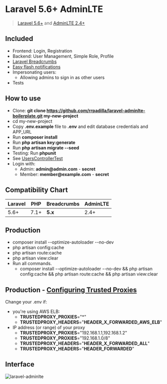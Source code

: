 # Laravel 5.6+ AdminLTE
> [Laravel 5.6+](https://laravel.com/docs/) and [AdminLTE 2.4+](https://github.com/almasaeed2010/AdminLTE)

## Included

- Frontend: Login, Registration
- Backend: User Management, Simple Role, Profile
- [Laravel Breadcrumbs](https://github.com/davejamesmiller/laravel-breadcrumbs)
- [Easy flash notifications](https://github.com/laracasts/flash)
- Impersonating users:
    - Allowing admins to sign in as other users
- Tests

## How to use

- Clone: __git clone https://github.com/rrpadilla/laravel-adminlte-boilerplate.git my-new-project__
- cd my-new-project
- Copy __.env.example__ file to __.env__ and edit database credentials and APP_URL
- Run __composer install__
- Run __php artisan key:generate__
- Run __php artisan migrate --seed__
- Testing: Run __phpunit__
- See [UsersControllerTest](https://github.com/rrpadilla/laravel-adminlte-boilerplate/blob/master/tests/Feature/Controllers/Admin/UsersControllerTest.php)
- Login with:
    - Admin: __admin@admin.com__ - __secret__
    - Member: __member@example.com__ - __secret__

## Compatibility Chart

| Laravel | PHP  | Breadcrumbs | AdminLTE  
|---------|------|-------------|----------|
| 5.6+    | 7.1+ | **5.x**     | 2.4+ 

## Production

- composer install --optimize-autoloader --no-dev
- php artisan config:cache
- php artisan route:cache
- php artisan view:clear
- Run all commands.
    - composer install --optimize-autoloader --no-dev && php artisan config:cache && php artisan route:cache && php artisan view:clear

## Production - [Configuring Trusted Proxies](https://laravel.com/docs/5.6/requests#configuring-trusted-proxies)
Change your .env if:
- you're using AWS ELB:
    - __TRUSTEDPROXY_PROXIES__="*"
    - __TRUSTEDPROXY_HEADERS__="__HEADER_X_FORWARDED_AWS_ELB__"
- IP address (or range) of your proxy
    - __TRUSTEDPROXY_PROXIES__="192.168.1.1,192.168.1.2"
    - __TRUSTEDPROXY_PROXIES__="192.168.1.0/8"
    - __TRUSTEDPROXY_HEADERS__="__HEADER_X_FORWARDED_ALL__"
    - __TRUSTEDPROXY_HEADERS__="__HEADER_FORWARDED__"

## Interface

![laravel-adminlte](https://user-images.githubusercontent.com/6921286/36182902-aed39d64-10e0-11e8-9442-4d036fa47d12.gif)
